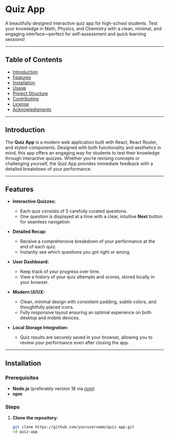 # Quiz App

A beautifully designed interactive quiz app for high-school students. Test your knowledge in Math, Physics, and Chemistry with a clean, minimal, and engaging interface—perfect for self-assessment and quick learning sessions!

---

## Table of Contents

- [Introduction](#introduction)
- [Features](#features)
- [Installation](#installation)
- [Usage](#usage)
- [Project Structure](#project-structure)
- [Contributing](#contributing)
- [License](#license)
- [Acknowledgments](#acknowledgments)

---

## Introduction

The **Quiz App** is a modern web application built with React, React Router, and styled-components. Designed with both functionality and aesthetics in mind, this app offers an engaging way for students to test their knowledge through interactive quizzes. Whether you’re revising concepts or challenging yourself, the Quiz App provides immediate feedback with a detailed breakdown of your performance.

---

## Features

- **Interactive Quizzes:**  
  - Each quiz consists of 5 carefully curated questions.
  - One question is displayed at a time with a clear, intuitive **Next** button for seamless navigation.

- **Detailed Recap:**  
  - Receive a comprehensive breakdown of your performance at the end of each quiz.
  - Instantly see which questions you got right or wrong.

- **User Dashboard:**  
  - Keep track of your progress over time.
  - View a history of your quiz attempts and scores, stored locally in your browser.

- **Modern UI/UX:**  
  - Clean, minimal design with consistent padding, subtle colors, and thoughtfully placed icons.
  - Fully responsive layout ensuring an optimal experience on both desktop and mobile devices.

- **Local Storage Integration:**  
  - Quiz results are securely saved in your browser, allowing you to review your performance even after closing the app.

---

## Installation

### Prerequisites

- **Node.js** (preferably version 18 via [nvm](https://github.com/nvm-sh/nvm))
- **npm**

### Steps

1. **Clone the repository:**

   ```bash
   git clone https://github.com/yourusername/quiz-app.git
   cd quiz-app
